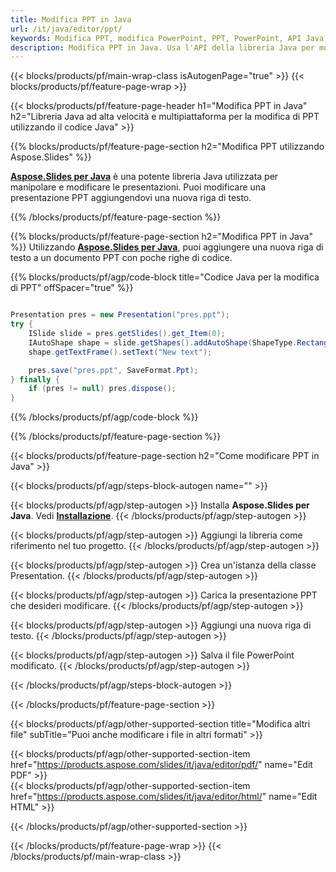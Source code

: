 ```yaml
---
title: Modifica PPT in Java
url: /it/java/editor/ppt/
keywords: Modifica PPT, modifica PowerPoint, PPT, PowerPoint, API Java, libreria Java
description: Modifica PPT in Java. Usa l'API della libreria Java per modificare la presentazione di PowerPoint
---
```


{{< blocks/products/pf/main-wrap-class isAutogenPage="true" >}}
{{< blocks/products/pf/feature-page-wrap >}}

{{< blocks/products/pf/feature-page-header h1="Modifica PPT in Java" h2="Libreria Java ad alta velocità e multipiattaforma per la modifica di PPT utilizzando il codice Java" >}}

{{% blocks/products/pf/feature-page-section h2="Modifica PPT utilizzando Aspose.Slides" %}}

[**Aspose.Slides per Java**](https://products.aspose.com/slides/it/java/) è una potente libreria Java utilizzata per manipolare e modificare le presentazioni. Puoi modificare una presentazione PPT aggiungendovi una nuova riga di testo. 

{{% /blocks/products/pf/feature-page-section %}}




{{% blocks/products/pf/feature-page-section  h2="Modifica PPT in Java" %}}
Utilizzando [**Aspose.Slides per Java**](https://products.aspose.com/slides/it/java/), puoi aggiungere una nuova riga di testo a un documento PPT con poche righe di codice.

{{% blocks/products/pf/agp/code-block title="Codice Java per la modifica di PPT" offSpacer="true" %}}
```java

Presentation pres = new Presentation("pres.ppt");
try {
    ISlide slide = pres.getSlides().get_Item(0);
    IAutoShape shape = slide.getShapes().addAutoShape(ShapeType.Rectangle, 10, 10, 100, 50);
    shape.getTextFrame().setText("New text");

    pres.save("pres.ppt", SaveFormat.Ppt);
} finally {
    if (pres != null) pres.dispose();
}
```
{{% /blocks/products/pf/agp/code-block %}}

{{% /blocks/products/pf/feature-page-section %}}




{{< blocks/products/pf/feature-page-section  h2="Come modificare PPT in Java" >}}


{{< blocks/products/pf/agp/steps-block-autogen name="" >}}


{{< blocks/products/pf/agp/step-autogen >}}
Installa **Aspose.Slides per Java**. Vedi [**Installazione**](https://docs.aspose.com/slides/java/installation/).
{{< /blocks/products/pf/agp/step-autogen >}}

{{< blocks/products/pf/agp/step-autogen >}}
Aggiungi la libreria come riferimento nel tuo progetto.
{{< /blocks/products/pf/agp/step-autogen >}}

{{< blocks/products/pf/agp/step-autogen >}}
Crea un'istanza della classe Presentation.
{{< /blocks/products/pf/agp/step-autogen >}}

{{< blocks/products/pf/agp/step-autogen >}}
Carica la presentazione PPT che desideri modificare.
{{< /blocks/products/pf/agp/step-autogen >}}

{{< blocks/products/pf/agp/step-autogen >}}
Aggiungi una nuova riga di testo.
{{< /blocks/products/pf/agp/step-autogen >}}

{{< blocks/products/pf/agp/step-autogen >}}
Salva il file PowerPoint modificato.
{{< /blocks/products/pf/agp/step-autogen >}}


{{< /blocks/products/pf/agp/steps-block-autogen >}}


{{< /blocks/products/pf/feature-page-section >}}




{{< blocks/products/pf/agp/other-supported-section title="Modifica altri file" subTitle="Puoi anche modificare i file in altri formati" >}}

{{< blocks/products/pf/agp/other-supported-section-item href="https://products.aspose.com/slides/it/java/editor/pdf/" name="Edit PDF" >}}    
{{< blocks/products/pf/agp/other-supported-section-item href="https://products.aspose.com/slides/it/java/editor/html/" name="Edit HTML" >}}  



{{< /blocks/products/pf/agp/other-supported-section >}}

{{< /blocks/products/pf/feature-page-wrap >}}
{{< /blocks/products/pf/main-wrap-class >}}